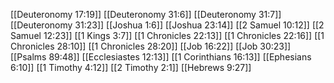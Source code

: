 [[Deuteronomy 17:19]]
[[Deuteronomy 31:6]]
[[Deuteronomy 31:7]]
[[Deuteronomy 31:23]]
[[Joshua 1:6]]
[[Joshua 23:14]]
[[2 Samuel 10:12]]
[[2 Samuel 12:23]]
[[1 Kings 3:7]]
[[1 Chronicles 22:13]]
[[1 Chronicles 22:16]]
[[1 Chronicles 28:10]]
[[1 Chronicles 28:20]]
[[Job 16:22]]
[[Job 30:23]]
[[Psalms 89:48]]
[[Ecclesiastes 12:13]]
[[1 Corinthians 16:13]]
[[Ephesians 6:10]]
[[1 Timothy 4:12]]
[[2 Timothy 2:1]]
[[Hebrews 9:27]]
